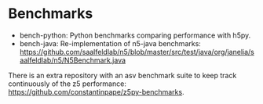 # Benchmarks

- bench-python: Python benchmarks comparing performance with h5py.
- bench-java: Re-implementation of n5-java benchmarks: https://github.com/saalfeldlab/n5/blob/master/src/test/java/org/janelia/saalfeldlab/n5/N5Benchmark.java

There is an extra repository with an asv benchmark suite to keep track continuously of the z5 performance:
https://github.com/constantinpape/z5py-benchmarks.
